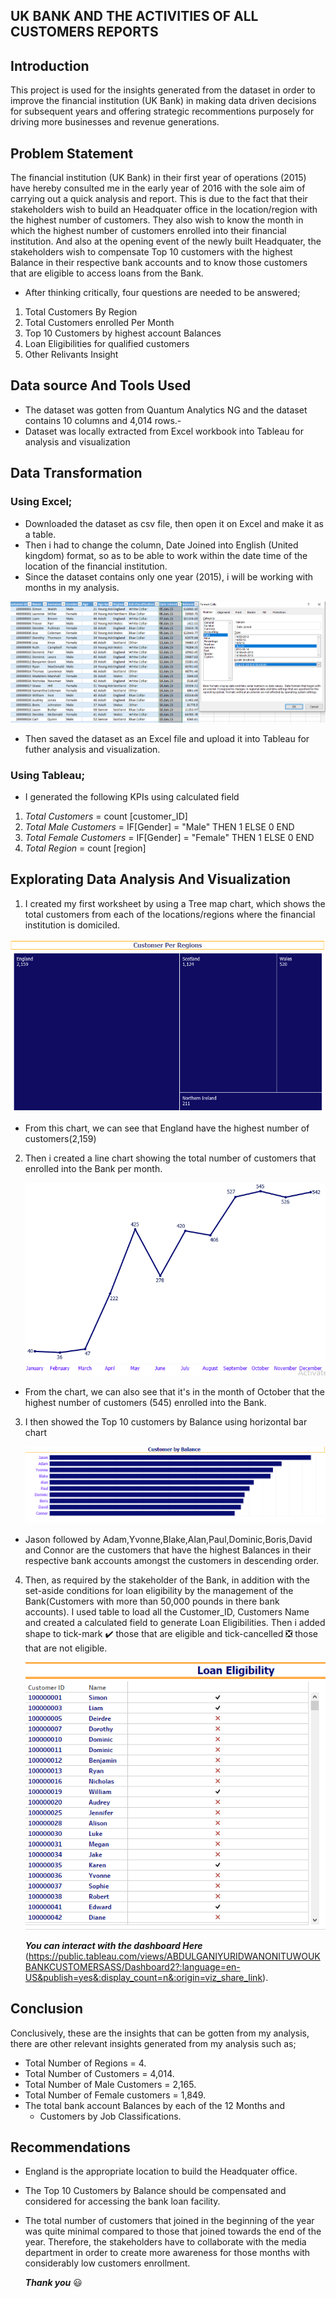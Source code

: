 ## UK BANK AND THE ACTIVITIES OF ALL CUSTOMERS REPORTS 

## Introduction
This project is used for the insights generated from the dataset in order to improve the financial institution (UK Bank) in making data driven decisions for subsequent years and offering strategic recommentions purposely for driving more businesses and revenue generations.


## Problem Statement
The financial institution (UK Bank) in their first year of operations (2015) have hereby consulted me in the early year of 2016 with the sole aim of  carrying out a quick analysis and report. This is due to the fact that their stakeholders wish to build an Headquater office in the location/region with the highest number of customers. They also wish to know the month in which the highest number of customers enrolled into their financial institution. And also at the opening event of the newly built Headquater, the stakeholders wish to compensate Top 10 customers with the highest Balance in their respective bank accounts and to know those customers that are eligible to access loans from the Bank.

- After thinking critically, four questions are needed to be answered;
1. Total Customers By Region
2. Total Customers enrolled Per Month 
3. Top 10 Customers by highest account Balances
4. Loan Eligibilities for qualified customers
5. Other Relivants Insight

## Data source And Tools Used

- The dataset was gotten from Quantum Analytics NG and the dataset contains 10 columns and 4,014 rows.- 
- Dataset was locally extracted from Excel workbook into Tableau for analysis and visualization

## Data Transformation
### Using Excel;

- Downloaded the dataset as csv file, then open it on Excel and make it as a table.
- Then i had to change the column, Date Joined into English (United kingdom) format, so as to be able to work within the date time of the location of the financial institution.
- Since the dataset contains only one year (2015), i will be working with months in my analysis.

![](Date_enrolled2.PNG)

 - Then saved the dataset as an Excel file and upload it into Tableau for futher analysis and visualization.

### Using Tableau;

- I generated the following KPIs using calculated field
1. _Total Customers_ = count [customer_ID]
2. _Total Male Customers_ = IF[Gender] = "Male" THEN 1 ELSE 0 END
3.  _Total Female Customers_ = IF[Gender] = "Female" THEN 1 ELSE 0 END
4.  _Total Region_ = count [region]

## Explorating Data Analysis And Visualization

1. I created my first worksheet by using a Tree map chart, which shows the total customers from each of the locations/regions where the financial institution is domiciled.

  ![](Customers_by_region.PNG)

 - From this chart, we can see that England have the highest number of customers(2,159)

2. Then i created a line chart showing the total number of customers that enrolled into the Bank per month.
 
     ![](Customer_by_month.PNG)

 - From the chart, we can also see that it's in the month of October that the highest number of customers (545) enrolled into the Bank.

3. I then showed the Top 10 customers by Balance using horizontal bar chart
 
     ![](Top10_customers_by_balance.PNG)

 - Jason followed by Adam,Yvonne,Blake,Alan,Paul,Dominic,Boris,David and Connor are the customers that have the highest Balances in their respective bank accounts amongst the customers in descending order.
    
  4. Then, as required by the stakeholder of the Bank, in addition with the set-aside conditions for loan eligibility by the management of the Bank(Customers with more than 50,000 pounds in there bank accounts). I used table to load all the Customer_ID, Customers Name and created a calculated field to generate Loan Eligibilities. Then i added shape to tick-mark ✔️ those that are eligible and tick-cancelled ❎ those that are not eligible.
 
     ![](Loan_eligibility.PNG)

     **_You can interact with the dashboard Here_** (https://public.tableau.com/views/ABDULGANIYURIDWANONITUWOUKBANKCUSTOMERSASS/Dashboard2?:language=en-US&publish=yes&:display_count=n&:origin=viz_share_link).

 ## Conclusion
 
  Conclusively, these are the insights that can be gotten from my analysis, there are other relevant insights generated from my analysis such as;
     
  - Total Number of Regions = 4.
  - Total Number of Customers = 4,014.
  - Total Number of Male Customers = 2,165.
  - Total Number of Female customers = 1,849.
- The total bank account Balances by each of the 12 Months and
  - Customers by Job Classifications.
     
## Recommendations
  - England is the appropriate location to build the Headquater office.
  - The Top 10 Customers by Balance should be compensated and considered for accessing the bank loan facility.
  - The total number of customers that joined in the beginning of the year was quite minimal compared to those that joined towards the end of the year. Therefore, the stakeholders have to collaborate with the media department in order to create more awareness for those months with considerably low customers enrollment.


    **_Thank you_** 😃
